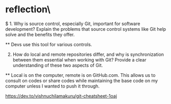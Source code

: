# reflection\

$ 1. Why is source control, especially Git, important for software development? Explain the problems that source control systems like Git help solve and the benefits they offer.

** Devs use this tool for various controls.

2. How do local and remote repositories differ, and why is synchronization between them essential when working with Git? Provide a clear understanding of these two aspects of Git.

** Local is on the computer,  remote is on GitHub.com.  This allows us to consult on codes or share codes while maintaining the base code on my computer unless I wanted to push it through.

 https://dev.to/vishnuchilamakuru/git-cheatsheet-1oaj